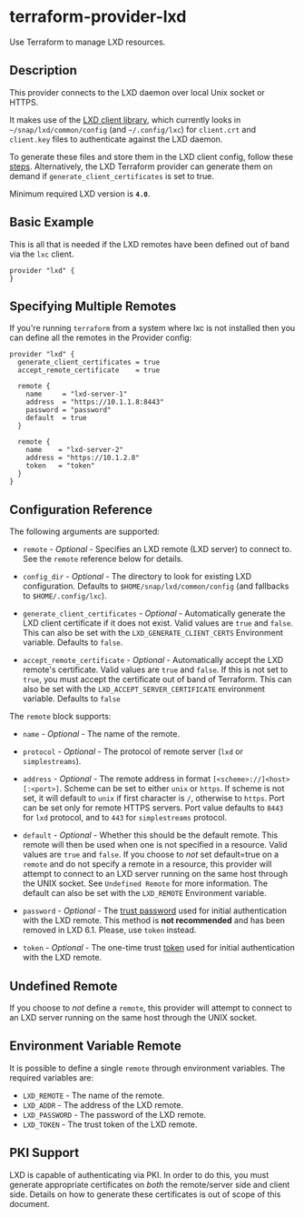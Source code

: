 # terraform-provider-lxd

Use Terraform to manage LXD resources.

## Description

This provider connects to the LXD daemon over local Unix socket or HTTPS.

It makes use of the [LXD client library](https://github.com/canonical/lxd), which
currently looks in `~/snap/lxd/common/config` (and `~/.config/lxc`) for `client.crt`
and `client.key` files to authenticate against the LXD daemon.

To generate these files and store them in the LXD client config, follow these
[steps](https://documentation.ubuntu.com/lxd/en/latest/howto/server_expose/#server-authenticate).
Alternatively, the LXD Terraform provider can generate them on demand if
`generate_client_certificates` is set to true.

Minimum required LXD version is **`4.0`**.

## Basic Example

This is all that is needed if the LXD remotes have been defined out of band via
the `lxc` client.

```hcl
provider "lxd" {
}
```

## Specifying Multiple Remotes

If you're running `terraform` from a system where lxc is not installed then you
can define all the remotes in the Provider config:

```hcl
provider "lxd" {
  generate_client_certificates = true
  accept_remote_certificate    = true

  remote {
    name     = "lxd-server-1"
    address  = "https://10.1.1.8:8443"
    password = "password"
    default  = true
  }

  remote {
    name    = "lxd-server-2"
    address = "https://10.1.2.8"
    token   = "token"
  }
}
```

## Configuration Reference

The following arguments are supported:

* `remote` - *Optional* - Specifies an LXD remote (LXD server) to connect
	to. See the `remote` reference below for details.

* `config_dir` - *Optional* - The directory to look for existing LXD
	configuration. Defaults to `$HOME/snap/lxd/common/config` (and fallbacks to `$HOME/.config/lxc`).

* `generate_client_certificates` - *Optional* - Automatically generate the LXD
	client certificate if it does not exist. Valid values are `true` and `false`.
	This can also be set with the `LXD_GENERATE_CLIENT_CERTS` Environment
	variable. Defaults to `false`.

* `accept_remote_certificate` - *Optional* - Automatically accept the LXD
	remote's certificate. Valid values are `true` and `false`. If this is not set
	to `true`, you must accept the certificate out of band of Terraform. This can
	also be set with the `LXD_ACCEPT_SERVER_CERTIFICATE` environment variable.
  Defaults to `false`

The `remote` block supports:

* `name` - *Optional* - The name of the remote.

* `protocol` - *Optional* - The protocol of remote server (`lxd` or `simplestreams`).

* `address` - *Optional* - The remote address in format `[<scheme>://]<host>[:<port>]`.
  Scheme can be set to either `unix` or `https`. If scheme is not set, it will default to `unix` if first character is `/`, otherwise to `https`.
  Port can be set only for remote HTTPS servers. Port value defaults to `8443` for `lxd` protocol, and to `443` for `simplestreams` protocol.

* `default` - *Optional* - Whether this should be the default remote.
	This remote will then be used when one is not specified in a resource.
	Valid values are `true` and `false`.
	If you choose to _not_ set default=true on a `remote` and do not specify
	a remote in a resource, this provider will attempt to connect to an LXD
	server running on the same host through the UNIX socket. See `Undefined Remote`
	for more information.
	The default can also be set with the `LXD_REMOTE` Environment variable.

* `password` - *Optional* - The [trust password](https://documentation.ubuntu.com/lxd/en/latest/authentication/#adding-client-certificates-using-a-trust-password)
  used for initial authentication with the LXD remote. This method is **not recommended** and has
  been removed in LXD 6.1. Please, use `token` instead.

* `token` - *Optional* - The one-time trust [token](https://documentation.ubuntu.com/lxd/en/latest/authentication/#adding-client-certificates-using-tokens)
  used for initial authentication with the LXD remote.

## Undefined Remote

If you choose to _not_ define a `remote`, this provider will attempt
to connect to an LXD server running on the same host through the UNIX
socket.

## Environment Variable Remote

It is possible to define a single `remote` through environment variables.
The required variables are:

* `LXD_REMOTE` - The name of the remote.
* `LXD_ADDR` - The address of the LXD remote.
* `LXD_PASSWORD` - The password of the LXD remote.
* `LXD_TOKEN` - The trust token of the LXD remote.

## PKI Support

LXD is capable of authenticating via PKI. In order to do this, you must
generate appropriate certificates on _both_ the remote/server side and client
side. Details on how to generate these certificates is out of scope of this
document.
